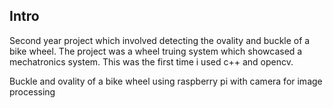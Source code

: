 ## Intro ##
Second year project which involved detecting the ovality and buckle of a bike wheel. The project was a wheel truing system which showcased a mechatronics system.
This was the first time i used c++ and opencv.

Buckle and ovality of a bike wheel using raspberry pi with camera for image processing

